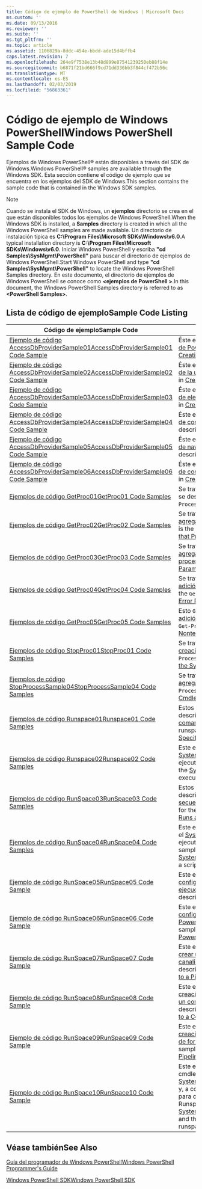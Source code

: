 ```yaml
---
title: Código de ejemplo de PowerShell de Windows | Microsoft Docs
ms.custom: ''
ms.date: 09/13/2016
ms.reviewer: ''
ms.suite: ''
ms.tgt_pltfrm: ''
ms.topic: article
ms.assetid: 1106829a-8ddc-454e-bbdd-ade15d4bffb4
caps.latest.revision: 7
ms.openlocfilehash: 264e9f7538e13b48d899e87541239250eb88f14e
ms.sourcegitcommit: b6871f21bd666f9cd71dd336bb3f844cf472b56c
ms.translationtype: MT
ms.contentlocale: es-ES
ms.lasthandoff: 02/03/2019
ms.locfileid: "56863361"
---
```

# <a name="windows-powershell-sample-code"></a><span data-ttu-id="a7817-102">Código de ejemplo de Windows PowerShell</span><span class="sxs-lookup"><span data-stu-id="a7817-102">Windows PowerShell Sample Code</span></span>

<span data-ttu-id="a7817-103">Ejemplos de Windows PowerShell® están disponibles a través del SDK de Windows.</span><span class="sxs-lookup"><span data-stu-id="a7817-103">Windows PowerShell® samples are available through the Windows SDK.</span></span> <span data-ttu-id="a7817-104">Esta sección contiene el código de ejemplo que se encuentra en los ejemplos del SDK de Windows.</span><span class="sxs-lookup"><span data-stu-id="a7817-104">This section contains the sample code that is contained in the Windows SDK samples.</span></span>

> [!NOTE]
> <span data-ttu-id="a7817-105">Cuando se instala el SDK de Windows, un **ejemplos** directorio se crea en el que están disponibles todos los ejemplos de Windows PowerShell.</span><span class="sxs-lookup"><span data-stu-id="a7817-105">When the Windows SDK is installed, a **Samples** directory is created in which all the Windows PowerShell samples are made available.</span></span> <span data-ttu-id="a7817-106">Un directorio de instalación típica es **C:\Program Files\Microsoft SDKs\Windows\v6.0**.</span><span class="sxs-lookup"><span data-stu-id="a7817-106">A typical installation directory is **C:\Program Files\Microsoft SDKs\Windows\v6.0**.</span></span> <span data-ttu-id="a7817-107">Iniciar Windows PowerShell y escriba **"cd Samples\SysMgmt\PowerShell"** para buscar el directorio de ejemplos de Windows PowerShell.</span><span class="sxs-lookup"><span data-stu-id="a7817-107">Start Windows PowerShell and type **"cd Samples\SysMgmt\PowerShell"**  to locate the Windows PowerShell Samples directory.</span></span> <span data-ttu-id="a7817-108">En este documento, el directorio de ejemplos de Windows PowerShell se conoce como  **\<ejemplos de PowerShell >**.</span><span class="sxs-lookup"><span data-stu-id="a7817-108">In this document, the Windows PowerShell Samples directory is referred to as **\<PowerShell Samples>**.</span></span>

## <a name="sample-code-listing"></a><span data-ttu-id="a7817-109">Lista de código de ejemplo</span><span class="sxs-lookup"><span data-stu-id="a7817-109">Sample Code Listing</span></span>

|<span data-ttu-id="a7817-110">Código de ejemplo</span><span class="sxs-lookup"><span data-stu-id="a7817-110">Sample Code</span></span>|<span data-ttu-id="a7817-111">Descripción</span><span class="sxs-lookup"><span data-stu-id="a7817-111">Description</span></span>|
|-----------------|-----------------|
|[<span data-ttu-id="a7817-112">Ejemplo de código AccessDbProviderSample01</span><span class="sxs-lookup"><span data-stu-id="a7817-112">AccessDbProviderSample01 Code Sample</span></span>](./accessdbprovidersample01-code-sample.md)|<span data-ttu-id="a7817-113">Éste es el proveedor que se describe en [creación de un proveedor de PowerShell de Windows básico](./creating-a-basic-windows-powershell-provider.md).</span><span class="sxs-lookup"><span data-stu-id="a7817-113">This is the provider described in [Creating a Basic Windows PowerShell Provider](./creating-a-basic-windows-powershell-provider.md).</span></span>|
|[<span data-ttu-id="a7817-114">Ejemplo de código AccessDbProviderSample02</span><span class="sxs-lookup"><span data-stu-id="a7817-114">AccessDbProviderSample02 Code Sample</span></span>](./accessdbprovidersample02-code-sample.md)|<span data-ttu-id="a7817-115">Éste es el proveedor que se describe en [creación de un proveedor de la unidad de Windows PowerShell](./creating-a-windows-powershell-drive-provider.md).</span><span class="sxs-lookup"><span data-stu-id="a7817-115">This is the provider described in [Creating a Windows PowerShell Drive Provider](./creating-a-windows-powershell-drive-provider.md).</span></span>|
|[<span data-ttu-id="a7817-116">Ejemplo de código AccessDbProviderSample03</span><span class="sxs-lookup"><span data-stu-id="a7817-116">AccessDbProviderSample03 Code Sample</span></span>](./accessdbprovidersample03-code-sample.md)|<span data-ttu-id="a7817-117">Éste es el proveedor que se describe en [creación de un proveedor de elementos de Windows PowerShell](./creating-a-windows-powershell-item-provider.md).</span><span class="sxs-lookup"><span data-stu-id="a7817-117">This is the provider described in [Creating a Windows PowerShell Item Provider](./creating-a-windows-powershell-item-provider.md).</span></span>|
|[<span data-ttu-id="a7817-118">Ejemplo de código AccessDbProviderSample04</span><span class="sxs-lookup"><span data-stu-id="a7817-118">AccessDbProviderSample04 Code Sample</span></span>](./accessdbprovidersample04-code-sample.md)|<span data-ttu-id="a7817-119">Éste es el proveedor que se describe en [creación de un proveedor de contenedores de Windows PowerShell](./creating-a-windows-powershell-container-provider.md).</span><span class="sxs-lookup"><span data-stu-id="a7817-119">This is the provider described in [Creating a Windows PowerShell Container Provider](./creating-a-windows-powershell-container-provider.md).</span></span>|
|[<span data-ttu-id="a7817-120">Ejemplo de código AccessDbProviderSample05</span><span class="sxs-lookup"><span data-stu-id="a7817-120">AccessDbProviderSample05 Code Sample</span></span>](./accessdbprovidersample05-code-sample.md)|<span data-ttu-id="a7817-121">Éste es el proveedor que se describe en [creación de un proveedor de navegación de Windows PowerShell](./creating-a-windows-powershell-navigation-provider.md).</span><span class="sxs-lookup"><span data-stu-id="a7817-121">This is the provider described in [Creating a Windows PowerShell Navigation Provider](./creating-a-windows-powershell-navigation-provider.md).</span></span>|
|[<span data-ttu-id="a7817-122">Ejemplo de código AccessDbProviderSample06</span><span class="sxs-lookup"><span data-stu-id="a7817-122">AccessDbProviderSample06 Code Sample</span></span>](./accessdbprovidersample06-code-sample.md)|<span data-ttu-id="a7817-123">Éste es el proveedor que se describe en [creación de un proveedor de contenido de Windows PowerShell](./creating-a-windows-powershell-content-provider.md).</span><span class="sxs-lookup"><span data-stu-id="a7817-123">This is the provider described in [Creating a Windows PowerShell Content Provider](./creating-a-windows-powershell-content-provider.md).</span></span>|
|[<span data-ttu-id="a7817-124">Ejemplos de código GetProc01</span><span class="sxs-lookup"><span data-stu-id="a7817-124">GetProc01 Code Samples</span></span>](./getproc01-code-samples.md)|<span data-ttu-id="a7817-125">Se trata de las opciones básicas `Get-Process` ejemplo de cmdlet que se describen en [crear su primer Cmdlet](../cmdlet/creating-a-cmdlet-without-parameters.md).</span><span class="sxs-lookup"><span data-stu-id="a7817-125">This is the basic `Get-Process` cmdlet sample described in [Creating Your First Cmdlet](../cmdlet/creating-a-cmdlet-without-parameters.md).</span></span>|
|[<span data-ttu-id="a7817-126">Ejemplos de código GetProc02</span><span class="sxs-lookup"><span data-stu-id="a7817-126">GetProc02 Code Samples</span></span>](./getproc02-code-samples.md)|<span data-ttu-id="a7817-127">Se trata de la `Get-Process` ejemplo de cmdlet que se describen en [agregar parámetros que procesan datos de línea de comandos](../cmdlet/adding-parameters-that-process-command-line-input.md).</span><span class="sxs-lookup"><span data-stu-id="a7817-127">This is the `Get-Process` cmdlet sample described in [Adding Parameters that Process Command-Line Input](../cmdlet/adding-parameters-that-process-command-line-input.md).</span></span>|
|[<span data-ttu-id="a7817-128">Ejemplos de código GetProc03</span><span class="sxs-lookup"><span data-stu-id="a7817-128">GetProc03 Code Samples</span></span>](./getproc03-code-samples.md)|<span data-ttu-id="a7817-129">Se trata de la `Get-Process` ejemplo de cmdlet que se describen en [agregar parámetros de entrada de la canalización de ese proceso](../cmdlet/adding-parameters-that-process-pipeline-input.md).</span><span class="sxs-lookup"><span data-stu-id="a7817-129">This is the `Get-Process` cmdlet sample described in [Adding Parameters that Process Pipeline Input](../cmdlet/adding-parameters-that-process-pipeline-input.md).</span></span>|
|[<span data-ttu-id="a7817-130">Ejemplos de código GetProc04</span><span class="sxs-lookup"><span data-stu-id="a7817-130">GetProc04 Code Samples</span></span>](./getproc04-code-samples.md)|<span data-ttu-id="a7817-131">Se trata de la `Get-Process` ejemplo de cmdlet que se describen en [adición de no terminación informe de errores para el Cmdlet](../cmdlet/adding-non-terminating-error-reporting-to-your-cmdlet.md).</span><span class="sxs-lookup"><span data-stu-id="a7817-131">This is the `Get-Process` cmdlet sample described in [Adding Nonterminating Error Reporting to Your Cmdlet](../cmdlet/adding-non-terminating-error-reporting-to-your-cmdlet.md).</span></span>|
|[<span data-ttu-id="a7817-132">Ejemplos de código GetProc05</span><span class="sxs-lookup"><span data-stu-id="a7817-132">GetProc05 Code Samples</span></span>](./getproc05-code-samples.md)|<span data-ttu-id="a7817-133">Esto `Get-Process` cmdlet es similar al cmdlet que se describe en [adición de no terminación informe de errores para el Cmdlet](../cmdlet/adding-non-terminating-error-reporting-to-your-cmdlet.md).</span><span class="sxs-lookup"><span data-stu-id="a7817-133">This `Get-Process` cmdlet is similar to the cmdlet described in [Adding Nonterminating Error Reporting to Your Cmdlet](../cmdlet/adding-non-terminating-error-reporting-to-your-cmdlet.md).</span></span>|
|[<span data-ttu-id="a7817-134">Ejemplos de código StopProc01</span><span class="sxs-lookup"><span data-stu-id="a7817-134">StopProc01 Code Samples</span></span>](./stopproc01-code-samples.md)|<span data-ttu-id="a7817-135">Se trata de la `Stop-Process` ejemplo de cmdlet que se describen en [creación de un Cmdlet que modifica el sistema](../cmdlet/creating-a-cmdlet-that-modifies-the-system.md).</span><span class="sxs-lookup"><span data-stu-id="a7817-135">This is the `Stop-Process` cmdlet sample described in [Creating a Cmdlet That Modifies the System](../cmdlet/creating-a-cmdlet-that-modifies-the-system.md).</span></span>|
|[<span data-ttu-id="a7817-136">Ejemplos de código StopProcessSample04</span><span class="sxs-lookup"><span data-stu-id="a7817-136">StopProcessSample04 Code Samples</span></span>](./stopprocesssample04-code-samples.md)|<span data-ttu-id="a7817-137">Se trata de la `Stop-Process` ejemplo de cmdlet que se describen en [agregar conjuntos de parámetros a un Cmdlet](../cmdlet/adding-parameter-sets-to-a-cmdlet.md).</span><span class="sxs-lookup"><span data-stu-id="a7817-137">This is the `Stop-Process` cmdlet sample described in [Adding Parameter Sets to a Cmdlet](../cmdlet/adding-parameter-sets-to-a-cmdlet.md).</span></span>|
|[<span data-ttu-id="a7817-138">Ejemplos de código Runspace01</span><span class="sxs-lookup"><span data-stu-id="a7817-138">Runspace01 Code Samples</span></span>](./runspace01-code-samples.md)|<span data-ttu-id="a7817-139">Estos son los ejemplos de código para el espacio de ejecución descrito en [crear una aplicación de consola que ejecuta un comando especificado](http://msdn.microsoft.com/en-us/793a6570-a072-4799-840b-172f28ce620e).</span><span class="sxs-lookup"><span data-stu-id="a7817-139">These are the code samples for the runspace described in [Creating a Console Application That Runs a Specified Command](http://msdn.microsoft.com/en-us/793a6570-a072-4799-840b-172f28ce620e).</span></span>|
|[<span data-ttu-id="a7817-140">Ejemplos de código Runspace02</span><span class="sxs-lookup"><span data-stu-id="a7817-140">Runspace02 Code Samples</span></span>](./runspace02-code-samples.md)|<span data-ttu-id="a7817-141">Este ejemplo se utiliza el [System.Management.Automation.Runspaceinvoke](/dotnet/api/System.Management.Automation.RunspaceInvoke) clase para ejecutar el `Get-Process` cmdlet sincrónicamente.</span><span class="sxs-lookup"><span data-stu-id="a7817-141">This sample uses the [System.Management.Automation.Runspaceinvoke](/dotnet/api/System.Management.Automation.RunspaceInvoke) class to execute the `Get-Process` cmdlet synchronously.</span></span>|
|[<span data-ttu-id="a7817-142">Ejemplos de código RunSpace03</span><span class="sxs-lookup"><span data-stu-id="a7817-142">RunSpace03 Code Samples</span></span>](./runspace03-code-samples.md)|<span data-ttu-id="a7817-143">Estos son los ejemplos de código para el espacio de ejecución descrito en [crear una aplicación de consola que funciona una secuencia de comandos especificado](http://msdn.microsoft.com/en-us/a93e6006-36db-4bcc-b9da-c5bebf4ffd68).</span><span class="sxs-lookup"><span data-stu-id="a7817-143">These are the code samples for the runspace described in [Creating a Console Application That Runs a Specified Script](http://msdn.microsoft.com/en-us/a93e6006-36db-4bcc-b9da-c5bebf4ffd68).</span></span>|
|[<span data-ttu-id="a7817-144">Ejemplos de código RunSpace04</span><span class="sxs-lookup"><span data-stu-id="a7817-144">RunSpace04 Code Samples</span></span>](./runspace04-code-samples.md)|<span data-ttu-id="a7817-145">Este es un ejemplo de código para un espacio de ejecución que usa el [System.Management.Automation.Runspaceinvoke](/dotnet/api/System.Management.Automation.RunspaceInvoke) clase para ejecutar un script que genera un error de terminación.</span><span class="sxs-lookup"><span data-stu-id="a7817-145">This is a code sample for a runspace that uses the [System.Management.Automation.Runspaceinvoke](/dotnet/api/System.Management.Automation.RunspaceInvoke) class to execute a script that generates a terminating error.</span></span>|
|[<span data-ttu-id="a7817-146">Ejemplo de código RunSpace05</span><span class="sxs-lookup"><span data-stu-id="a7817-146">RunSpace05 Code Sample</span></span>](./runspace05-code-sample.md)|<span data-ttu-id="a7817-147">Este es el código fuente para el ejemplo Runspace05 descrito en [configurando un RunspaceConfiguration de uso de espacio de ejecución](http://msdn.microsoft.com/en-us/42681d19-2d05-4975-befd-afb1990e79b2).</span><span class="sxs-lookup"><span data-stu-id="a7817-147">This is the source code for the Runspace05 sample described in [Configuring a Runspace Using RunspaceConfiguration](http://msdn.microsoft.com/en-us/42681d19-2d05-4975-befd-afb1990e79b2).</span></span>|
|[<span data-ttu-id="a7817-148">Ejemplo de código RunSpace06</span><span class="sxs-lookup"><span data-stu-id="a7817-148">RunSpace06 Code Sample</span></span>](./runspace06-code-sample.md)|<span data-ttu-id="a7817-149">Este es el código fuente para el ejemplo Runspace06 descrito en [configurar un espacio de ejecución mediante un Windows PowerShell Snap-in](http://msdn.microsoft.com/en-us/a7289ee8-9732-49ee-91c7-d533e9538b83).</span><span class="sxs-lookup"><span data-stu-id="a7817-149">This is the source code for the Runspace06 sample described in [Configuring a Runspace Using a Windows PowerShell Snap-in](http://msdn.microsoft.com/en-us/a7289ee8-9732-49ee-91c7-d533e9538b83).</span></span>|
|[<span data-ttu-id="a7817-150">Ejemplo de código RunSpace07</span><span class="sxs-lookup"><span data-stu-id="a7817-150">RunSpace07 Code Sample</span></span>](./runspace07-code-sample.md)|<span data-ttu-id="a7817-151">Este es el código fuente para el ejemplo Runspace07 descrito en [crear una aplicación que agrega comandos de la consola a una canalización](http://msdn.microsoft.com/en-us/01eb7808-e97b-4905-80be-9e2fa38c262e).</span><span class="sxs-lookup"><span data-stu-id="a7817-151">This is the source code for the Runspace07 sample described in [Creating a Console Application That Adds Commands to a Pipeline](http://msdn.microsoft.com/en-us/01eb7808-e97b-4905-80be-9e2fa38c262e).</span></span>|
|[<span data-ttu-id="a7817-152">Ejemplo de código RunSpace08</span><span class="sxs-lookup"><span data-stu-id="a7817-152">RunSpace08 Code Sample</span></span>](./runspace08-code-sample.md)|<span data-ttu-id="a7817-153">Este es el código fuente para el ejemplo Runspace08 descrito en [creación de una consola que agrega parámetros de la aplicación a un comando](http://msdn.microsoft.com/en-us/848b2b46-60f1-4a86-b448-cfc7c0cccfba).</span><span class="sxs-lookup"><span data-stu-id="a7817-153">This is the source code for the Runspace08 sample described in [Creating a Console Application That Adds Parameters to a Command](http://msdn.microsoft.com/en-us/848b2b46-60f1-4a86-b448-cfc7c0cccfba).</span></span>|
|[<span data-ttu-id="a7817-154">Ejemplo de código RunSpace09</span><span class="sxs-lookup"><span data-stu-id="a7817-154">RunSpace09 Code Sample</span></span>](./runspace09-code-sample.md)|<span data-ttu-id="a7817-155">Este es el código fuente para el ejemplo Runspace09 descrito en [creación de una consola de aplicación que invoca una canalización de forma asincrónica](http://msdn.microsoft.com/en-us/198c1c94-2a06-457e-93ce-c0d910618e47).</span><span class="sxs-lookup"><span data-stu-id="a7817-155">This is the source code for the Runspace09 sample described in [Creating a Console Application That Invokes a Pipeline Asynchronously](http://msdn.microsoft.com/en-us/198c1c94-2a06-457e-93ce-c0d910618e47).</span></span>|
|[<span data-ttu-id="a7817-156">Ejemplo de código RunSpace10</span><span class="sxs-lookup"><span data-stu-id="a7817-156">RunSpace10 Code Sample</span></span>](./runspace10-code-sample.md)|<span data-ttu-id="a7817-157">Este es el código fuente del ejemplo Runspace10, que agrega un cmdlet para [System.Management.Automation.Runspaces.Runspaceconfiguration](/dotnet/api/System.Management.Automation.Runspaces.RunspaceConfiguration) y, a continuación, usa la información de configuración modificado para crear el espacio de ejecución.</span><span class="sxs-lookup"><span data-stu-id="a7817-157">This is the source code for the Runspace10 sample, which adds a cmdlet to [System.Management.Automation.Runspaces.Runspaceconfiguration](/dotnet/api/System.Management.Automation.Runspaces.RunspaceConfiguration) and then uses the modified configuration information to create the runspace.</span></span>|

## <a name="see-also"></a><span data-ttu-id="a7817-158">Véase también</span><span class="sxs-lookup"><span data-stu-id="a7817-158">See Also</span></span>

[<span data-ttu-id="a7817-159">Guía del programador de Windows PowerShell</span><span class="sxs-lookup"><span data-stu-id="a7817-159">Windows PowerShell Programmer's Guide</span></span>](./windows-powershell-programmer-s-guide.md)

[<span data-ttu-id="a7817-160">Windows PowerShell SDK</span><span class="sxs-lookup"><span data-stu-id="a7817-160">Windows PowerShell SDK</span></span>](../windows-powershell-reference.md)